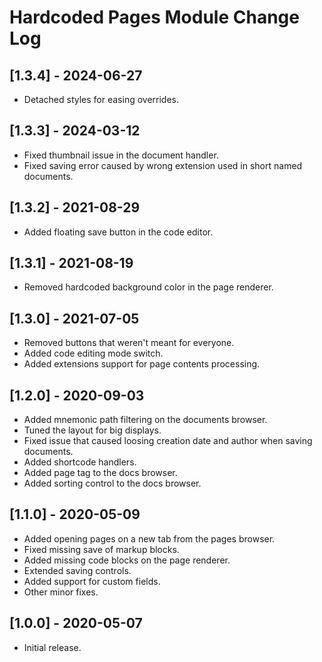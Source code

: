 
# Hardcoded Pages Module Change Log

## [1.3.4] - 2024-06-27

- Detached styles for easing overrides.

## [1.3.3] - 2024-03-12

- Fixed thumbnail issue in the document handler.
- Fixed saving error caused by wrong extension used in short named documents.

## [1.3.2] - 2021-08-29

- Added floating save button in the code editor.

## [1.3.1] - 2021-08-19

- Removed hardcoded background color in the page renderer.

## [1.3.0] - 2021-07-05

- Removed buttons that weren't meant for everyone.
- Added code editing mode switch.
- Added extensions support for page contents processing.

## [1.2.0] - 2020-09-03

- Added mnemonic path filtering on the documents browser.
- Tuned the layout for big displays.
- Fixed issue that caused loosing creation date and author when saving documents.
- Added shortcode handlers.
- Added page tag to the docs browser.
- Added sorting control to the docs browser.

## [1.1.0] - 2020-05-09

- Added opening pages on a new tab from the pages browser.
- Fixed missing save of markup blocks.
- Added missing code blocks on the page renderer.
- Extended saving controls.
- Added support for custom fields.
- Other minor fixes.

## [1.0.0] - 2020-05-07

- Initial release.
